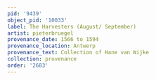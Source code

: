 ```yaml
---
pid: '9439'
object_pid: '10033'
label: The Harvesters (August/ September)
artist: pieterbruegel
provenance_date: 1566 to 1594
provenance_location: Antwerp
provenance_text: Collection of Hane van Wijke
collection: provenance
order: '2683'
---
```

